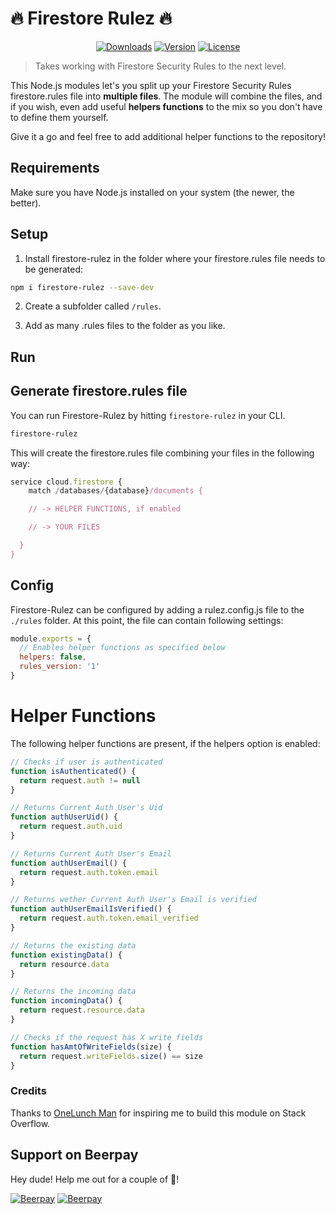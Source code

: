 # 🔥 Firestore Rulez 🔥

<p align="center">
  <a href="https://www.npmjs.com/package/firestore-rulez"><img src="https://badgen.net/npm/dm/firestore-rulez" alt="Downloads"></a>
  <a href="https://www.npmjs.com/package/firestore-rulez"><img src="https://badgen.net/npm/v/firestore-rulez" alt="Version"></a>
  <a href="https://www.npmjs.com/package/firestore-rulez"><img src="https://badgen.net/npm/license/firestore-rulez" alt="License"></a>
 </p>
</p>

> Takes working with Firestore Security Rules to the next level.

This Node.js modules let's you split up your Firestore Security Rules firestore.rules file into **multiple files**. The module will combine the files, and if you wish, even add useful **helpers functions** to the mix so you don't have to define them yourself.

Give it a go and feel free to add additional helper functions to the repository!

## Requirements

Make sure you have Node.js installed on your system (the newer, the better).

## Setup

1. Install firestore-rulez in the folder where your firestore.rules file needs to be generated:

```bash
npm i firestore-rulez --save-dev
```

2. Create a subfolder called `/rules`.

3. Add as many .rules files to the folder as you like.

## Run

## Generate firestore.rules file

You can run Firestore-Rulez by hitting `firestore-rulez` in your CLI.

```bash
firestore-rulez
```

This will create the firestore.rules file combining your files in the following way:

```js
service cloud.firestore {
	match /databases/{database}/documents {

    // -> HELPER FUNCTIONS, if enabled

    // -> YOUR FILES

  }
}
```

## Config

Firestore-Rulez can be configured by adding a rulez.config.js file to the `./rules` folder. At this point, the file can contain following settings:

```js
module.exports = {
  // Enables helper functions as specified below
  helpers: false,
  rules_version: '1'
}
```

# Helper Functions

The following helper functions are present, if the helpers option is enabled:

```js
// Checks if user is authenticated
function isAuthenticated() {
  return request.auth != null
}

// Returns Current Auth User's Uid
function authUserUid() {
  return request.auth.uid
}

// Returns Current Auth User's Email
function authUserEmail() {
  return request.auth.token.email
}

// Returns wether Current Auth User's Email is verified
function authUserEmailIsVerified() {
  return request.auth.token.email_verified
}

// Returns the existing data
function existingData() {
  return resource.data
}

// Returns the incoming data
function incomingData() {
  return request.resource.data
}

// Checks if the request has X write fields
function hasAmtOfWriteFields(size) {
  return request.writeFields.size() == size
}
```

### Credits

Thanks to [OneLunch Man](https://stackoverflow.com/users/10747134/onelunch-man) for inspiring me to build this module on Stack Overflow.

## Support on Beerpay
Hey dude! Help me out for a couple of :beers:!

[![Beerpay](https://beerpay.io/lupas/firestore-rulez/badge.svg?style=beer-square)](https://beerpay.io/lupas/firestore-rulez)  [![Beerpay](https://beerpay.io/lupas/firestore-rulez/make-wish.svg?style=flat-square)](https://beerpay.io/lupas/firestore-rulez?focus=wish)